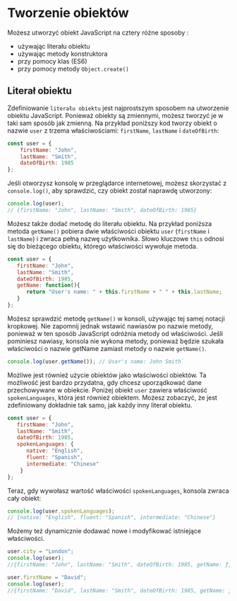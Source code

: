 # Tworzenie obiektów

Możesz utworzyć obiekt JavaScript na cztery różne sposoby :

- używając literału obiektu
- używając metody konstruktora
- przy pomocy klas (ES6)
- przy pomocy metody `Object.create()`

## Literał obiektu

Zdefiniowanie `literału obiektu` jest najprostszym sposobem na utworzenie obiektu JavaScript. Ponieważ obiekty są zmiennymi, możesz tworzyć je w taki sam sposób jak zmienną. Na przykład poniższy kod tworzy obiekt o nazwie `user`
z trzema właściwościami: `firstName`, `lastName` i `dateOfBirth`:

```js
const user = {
    firstName: "John",
    lastName: "Smith",
    dateOfBirth: 1985
};
```

Jeśli otworzysz konsolę w przeglądarce internetowej, możesz skorzystać z `console.log()`, aby sprawdzić, czy obiekt został naprawdę utworzony:

```js
console.log(user);
// {firstName: "John", lastName: "Smith", dateOfBirth: 1985}
```

Możesz także dodać metodę do literału obiektu. Na przykład poniższa metoda `getName()` pobiera dwie właściwości obiektu `user` (`firstName` i `lastName`) i zwraca pełną nazwę użytkownika. Słowo kluczowe `this` odnosi się do bieżącego obiektu, którego właściwości wywołuje metoda.

```js
const user = {
   firstName: "John",
   lastName: "Smith",
   dateOfBirth: 1985,
   getName: function(){
      return "User's name: " + this.firstName + " " + this.lastName;
   }
};
```

Możesz sprawdzić metodę `getName()` w konsoli, używając tej samej notacji kropkowej. Nie zapomnij jednak wstawić nawiasów po nazwie metody, ponieważ w ten sposób JavaScript odróżnia metody od właściwości. Jeśli pominiesz nawiasy, konsola nie wykona metody, ponieważ będzie szukała właściwości o nazwie getName zamiast metody o nazwie `getName()`.

```js
console.log(user.getName()); // User's name: John Smith`
```

Możliwe jest również użycie obiektów jako właściwości obiektów. Ta możliwość jest bardzo przydatna, gdy chcesz uporządkować dane przechowywane w obiekcie. Poniżej obiekt `user` zawiera właściwość `spokenLanguages`, która jest również obiektem. Możesz zobaczyć, że jest zdefiniowany dokładnie tak samo, jak każdy inny literał obiektu.

```js
const user = {
   firstName: "John",
   lastName: "Smith",
   dateOfBirth: 1985,
   spokenLanguages: {
      native: "English",
      fluent: "Spanish",
      intermediate: "Chinese"
    }
};
```

Teraz, gdy wywołasz wartość właściwości `spokenLanguages`, konsola zwraca cały obiekt:

```js
console.log(user.spokenLanguages);
// {native: "English", fluent: "Spanish", intermediate: "Chinese"}
```

Możemy też dynamicznie dodawać nowe i modyfikować istniejące właściwości.

```js
user.city = "London";
console.log(user);
//{firstName: "John", lastName: "Smith", dateOfBirth: 1985, getName: ƒ, city: "London"}

user.firstName = "David";
console.log(user);
//{firstName: "David", lastName: "Smith", dateOfBirth: 1985, getName: ƒ, city: "London"}
```

